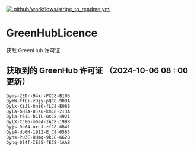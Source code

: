 [![.github/workflows/stripe_to_readme.yml](https://github.com/zjx-kimi/GreenHubLicence/actions/workflows/stripe_to_readme.yml/badge.svg)](https://github.com/zjx-kimi/GreenHubLicence/actions/workflows/stripe_to_readme.yml)
# GreenHubLicence
获取 GreenHub 许可证
## 获取到的 GreenHub 许可证 （2024-10-06 08 : 00 更新）
```
Qyms-2EDr-94xr-PXC8-B106
QymW-ffEi-zDjy-pQC8-909A
Qylx-KiJl-hniO-fLC8-E088
Qyla-bHiA-0JXu-kmC8-213A
Qyla-t61L-hCTL-usC8-4921
QylX-CJE6-m6eA-IAC8-1998
Qyjs-De64-orLJ-zfC8-6B41
Qyi4-do6H-1912-EjC8-6563
Qyhs-PUZE-HHmq-9kC8-662B
Qyhq-0l4f-IE25-fEC8-1AA8
```
